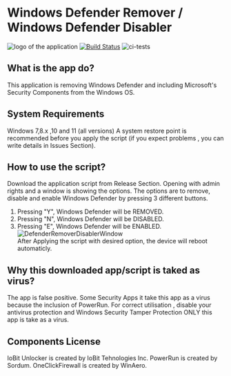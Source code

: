 
# Windows Defender Remover / Windows Defender Disabler
![logo of the application](https://user-images.githubusercontent.com/76656855/174484372-75292819-c33f-472e-8250-753519455ad1.png)
[![Build Status](https://travis-ci.org/joemccann/dillinger.svg?branch=master)](https://travis-ci.org/joemccann/dillinger)
![ci-tests](https://github.com/dragonflydb/dragonfly/actions/workflows/ci.yml/badge.svg)

## What is the app do?
This application is removing Windows Defender and including Microsoft's Security Components from the Windows OS. 

## System Requirements
Windows 7,8.x ,10 and 11  (all versions)
A system restore point is recommended before you apply the script (if you expect problems , you can write details in Issues Section).

## How to use the script?

Download the application script from Release Section. Opening with admin rights and a window is showing the options.
The options are to remove, disable and enable Windows Defender by pressing 3 different buttons.
1. Pressing "Y", Windows Defender will be REMOVED.
2. Pressing "N", Windows Defender will be DISABLED.
3. Pressing "E", Windows Defender will be ENABLED.
![DefenderRemoverDisablerWindow](https://i.imgur.com/2BvT5QJ.png)  
After Applying the script with desired option, the device will reboot automaticly.

## Why this downloaded app/script is taked as virus?
The app is false positive. Some Security Apps it take this app as a virus because the inclusion of PowerRun. For correct utilisation , disable your antivirus protection and Windows Security Tamper Protection  ONLY this app is take as a virus.

## Components License 
IoBit Unlocker is created by IoBit Tehnologies Inc.
PowerRun is created by Sordum.
OneClickFirewall is created by WinAero.
